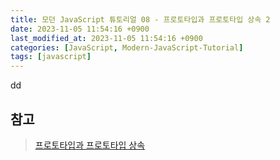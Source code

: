 ```yaml
---
title: 모던 JavaScript 튜토리얼 08 - 프로토타입과 프로토타입 상속 2
date: 2023-11-05 11:54:16 +0900
last_modified_at: 2023-11-05 11:54:16 +0900
categories: [JavaScript, Modern-JavaScript-Tutorial]
tags: [javascript]
---
```


dd

##

## 참고

> [프로토타입과 프로토타입 상속](https://ko.javascript.info/prototypes)
